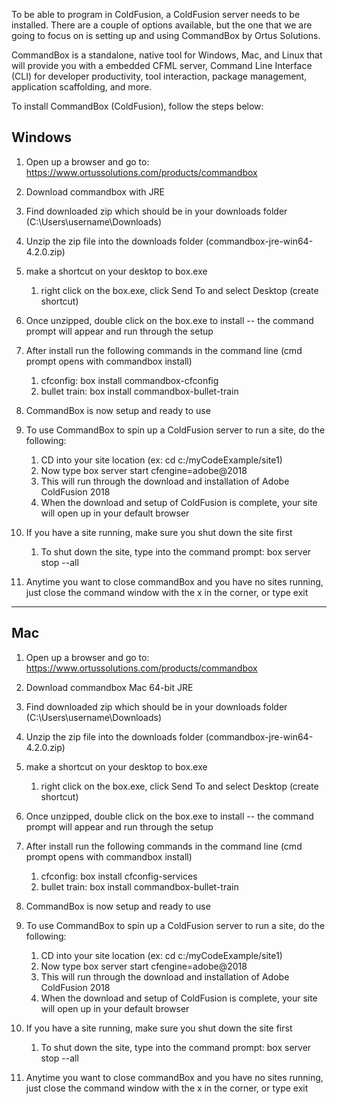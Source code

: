 To be able to program in ColdFusion, a ColdFusion server needs to be
installed. There are a couple of options available, but the one that we
are going to focus on is setting up and using CommandBox by Ortus Solutions.

CommandBox is a standalone, native tool for Windows, Mac, and Linux that will provide you with a embedded CFML server, Command Line Interface (CLI) for developer productivity, tool interaction, package management,  application scaffolding, and more.

To install CommandBox (ColdFusion), follow the steps below:

## Windows

1. Open up a browser and go to: <https://www.ortussolutions.com/products/commandbox>
2. Download commandbox with JRE
3. Find downloaded zip which should be in your downloads folder (C:\Users\username\Downloads\)
4. Unzip the zip file into the downloads folder (commandbox-jre-win64-4.2.0.zip)
5. make a shortcut on your desktop to box.exe
   1. right click on the box.exe, click Send To and select Desktop (create shortcut) 
6. Once unzipped, double click on the box.exe to install -- the command prompt will appear and run through the setup
7. After install run the following commands in the command line (cmd prompt opens with commandbox install)
     1. cfconfig:        box install commandbox-cfconfig
     2. bullet train:    box install commandbox-bullet-train

8. CommandBox is now setup and ready to use
9. To use CommandBox to spin up a ColdFusion server to run a site, do the following:
   1.  CD into your site location (ex: cd c:/myCodeExample/site1)
   2.  Now type box server start cfengine=adobe@2018
   3.  This will run through the download and installation of Adobe ColdFusion 2018
   4.  When the download and setup of ColdFusion is complete, your site will open up in your default browser
10. If you have a site running, make sure you shut down the site first  
    1.  To shut down the site, type into the command prompt:   box server stop --all
11. Anytime you want to close commandBox and you have no sites running, just close the command window with the x in the corner, or type exit
---

## Mac

1. Open up a browser and go to: <https://www.ortussolutions.com/products/commandbox>
2. Download commandbox Mac 64-bit JRE
3. Find downloaded zip which should be in your downloads folder (C:\Users\username\Downloads\)
4. Unzip the zip file into the downloads folder (commandbox-jre-win64-4.2.0.zip)
5. make a shortcut on your desktop to box.exe
   1. right click on the box.exe, click Send To and select Desktop (create shortcut) 
6. Once unzipped, double click on the box.exe to install -- the command prompt will appear and run through the setup
7. After install run the following commands in the command line (cmd prompt opens with commandbox install)
     1. cfconfig:        box install cfconfig-services
     2. bullet train:    box install commandbox-bullet-train

8. CommandBox is now setup and ready to use
9. To use CommandBox to spin up a ColdFusion server to run a site, do the following:
   1.  CD into your site location (ex: cd c:/myCodeExample/site1)
   2.  Now type box server start cfengine=adobe@2018
   3.  This will run through the download and installation of Adobe ColdFusion 2018
   4.  When the download and setup of ColdFusion is complete, your site will open up in your default browser
10. If you have a site running, make sure you shut down the site first  
    1.  To shut down the site, type into the command prompt:   box server stop --all
11. Anytime you want to close commandBox and you have no sites running, just close the command window with the x in the corner, or type exit
